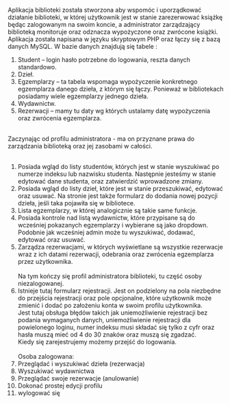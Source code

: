 Aplikacja biblioteki została stworzona aby wspomóc i uporządkować działanie biblioteki, w której użytkownik jest w stanie zarezerwować książkę będąc zalogowanym na swoim koncie, a administrator zarządzający biblioteką monitoruje oraz odznacza wypożyczone oraz zwrócone książki.
Aplikacja została napisana w języku skryptowym PHP oraz łączy się z bazą danych MySQL. 
W bazie danych znajdują się tabele :
1.	Student – login hasło potrzebne do logowania, reszta danych standardowo.
2.	Dzieł.
3.	Egzemplarzy – ta tabela wspomaga wypożyczenie konkretnego egzemplarza danego dzieła, z którym się łączy. Ponieważ w bibliotekach posiadamy wiele egzemplarzy jednego dzieła.
4.	Wydawnictw.
5.	Rezerwacji – mamy tu daty wg których ustalamy datę wypożyczenia oraz zwrócenia egzemplarza. <br><br>


Zaczynając od profilu administratora - ma on przyznane prawa do zarządzania biblioteką oraz jej zasobami w całości. <br><br>
1.	Posiada wgląd do listy studentów, których jest w stanie wyszukiwać po numerze indeksu lub nazwisku studenta. Następnie jesteśmy w stanie edytować dane studenta, oraz zatwierdzić wprowadzone zmiany. <br>
2.	Posiada wgląd do listy dzieł, które jest w stanie przeszukiwać, edytować  oraz usuwać. Na stronie jest także formularz do dodania nowej pozycji dzieła, jeśli taka pojawiła się w bibliotece. <br>
3.	Lista egzemplarzy, w której analogicznie są takie same funkcje.<br>
4.	Posiada kontrole nad listą wydawnictw, które przypisane są do wcześniej pokazanych egzemplarzy i wybierane są jako dropdown. Podobnie jak wcześniej admin może tu wyszukiwać, dodawać, edytować oraz usuwać. <br>
5.	Zarządza rezerwacjami, w których wyświetlane są wszystkie rezerwacje wraz z ich datami rezerwacji, odebrania oraz zwrócenia egzemplarza przez użytkownika. <br><br>
Na tym kończy się profil administratora biblioteki, tu część osoby niezalogowanej. <br>
1.	Istnieje tutaj formularz rejestracji. Jest on podzielony na pola niezbędne do przejścia rejestracji oraz pole opcjonalne, które użytkownik może zmienić i dodać po założeniu konta w swoim profilu użytkownika. <br> Jest tutaj obsługa błędów takich jak uniemożliwienie rejestracji bez podania wymaganych danych, uniemożliwienie rejestracji dla powielonego loginu, numer indeksu musi składać się tylko z cyfr oraz hasła muszą mieć od 4 do 30 znaków oraz muszą się zgadzać. <br> Kiedy się zarejestrujemy możemy przejść do logowania. <br><br>
Osoba zalogowana: <br>
1. Przeglądać i wyszukiwać dzieła (rezerwacja) <br> 
2. Wyszukiwać wydawnictwa <br>
3. Przeglądać swoje rezerwacje (anulowanie) <br>
4. Dokonać prostej edycji profilu <br>
5. wylogować się <br>
